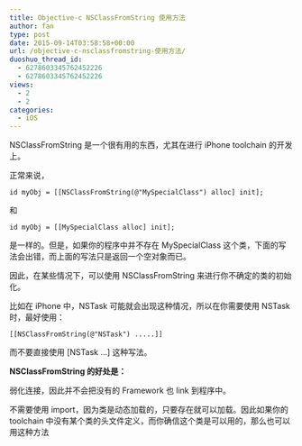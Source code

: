 ```yaml
---
title: Objective-c NSClassFromString 使用方法
author: fan
type: post
date: 2015-09-14T03:58:58+00:00
url: /objective-c-nsclassfromstring-使用方法/
duoshuo_thread_id:
  - 6278603345762452226
  - 6278603345762452226
views:
  - 2
  - 2
categories:
  - iOS
---
```


NSClassFromString 是一个很有用的东西，尤其在进行 iPhone toolchain 的开发上。

正常来说，

```
id myObj = [[NSClassFromString(@"MySpecialClass") alloc] init];
```

和

```
id myObj = [[MySpecialClass alloc] init];
```

是一样的。但是，如果你的程序中并不存在 MySpecialClass 这个类，下面的写法会出错，而上面的写法只是返回一个空对象而已。

因此，在某些情况下，可以使用 NSClassFromString 来进行你不确定的类的初始化。

比如在 iPhone 中，NSTask 可能就会出现这种情况，所以在你需要使用 NSTask 时，最好使用：

```
[[NSClassFromString(@"NSTask") .....]]
```

而不要直接使用 [NSTask ...] 这种写法。

**NSClassFromString 的好处是：**

弱化连接，因此并不会把没有的 Framework 也 link 到程序中。

不需要使用 import，因为类是动态加载的，只要存在就可以加载。因此如果你的 toolchain 中没有某个类的头文件定义，而你确信这个类是可以用的，那么也可以用这种方法